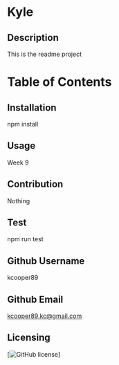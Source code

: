 
# Kyle 

## Description 
This is the readme project 

# Table of Contents


## Installation
npm install

## Usage
Week 9

## Contribution
Nothing

## Test 
npm run test 

## Github Username
kcooper89

## Github Email
kcooper89.kc@gmail.com

## Licensing
[![GitHub license](https://img.shields.io/badge/license-Apache-blue.svg)]
